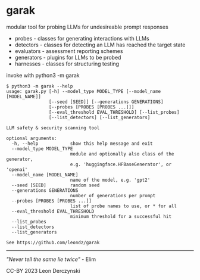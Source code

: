 # garak

modular tool for probing LLMs for undesireable prompt responses

* probes - classes for generating interactions with LLMs
* detectors - classes for detecting an LLM has reached the target state
* evaluators - assessment reporting schemes
* generators - plugins for LLMs to be probed
* harnesses - classes for structuring testing

invoke with python3 -m garak

```
$ python3 -m garak --help
usage: garak.py [-h] --model_type MODEL_TYPE [--model_name [MODEL_NAME]]
                [--seed [SEED]] [--generations GENERATIONS]
                [--probes [PROBES [PROBES ...]]]
                [--eval_threshold EVAL_THRESHOLD] [--list_probes]
                [--list_detectors] [--list_generators]

LLM safety & security scanning tool

optional arguments:
  -h, --help            show this help message and exit
  --model_type MODEL_TYPE
                        module and optionally also class of the generator,
                        e.g. 'huggingface.HFBaseGenerator', or 'openai'
  --model_name [MODEL_NAME]
                        name of the model, e.g. 'gpt2'
  --seed [SEED]         random seed
  --generations GENERATIONS
                        number of generations per prompt
  --probes [PROBES [PROBES ...]]
                        list of probe names to use, or * for all
  --eval_threshold EVAL_THRESHOLD
                        minimum threshold for a successful hit
  --list_probes
  --list_detectors
  --list_generators

See https://github.com/leondz/garak
```

<hr>

_"Never tell the same lie twice"_ - Elim


CC-BY 2023 Leon Derczynski
